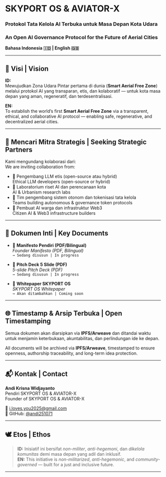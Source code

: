# SKYPORT OS & AVIATOR-X  
### Protokol Tata Kelola AI Terbuka untuk Masa Depan Kota Udara  
### An Open AI Governance Protocol for the Future of Aerial Cities

**Bahasa Indonesia 🇮🇩 | English 🇬🇧**

---

## 🔭 Visi | Vision

**ID:**  
Mewujudkan Zona Udara Pintar pertama di dunia (**Smart Aerial Free Zone**) melalui protokol AI yang transparan, etis, dan kolaboratif — untuk kota masa depan yang aman, regeneratif, dan terdesentralisasi.

**EN:**  
To establish the world’s first **Smart Aerial Free Zone** via a transparent, ethical, and collaborative AI protocol — enabling safe, regenerative, and decentralized aerial cities.

---

## 🤝 Mencari Mitra Strategis | Seeking Strategic Partners

Kami mengundang kolaborasi dari:  
We are inviting collaboration from:

- 🔹 Pengembang LLM etis (open-source atau hybrid)  
  Ethical LLM developers (open-source or hybrid)  
- 🔹 Laboratorium riset AI dan perencanaan kota  
  AI & Urbanism research labs  
- 🔹 Tim pengembang sistem otonom dan tokenisasi tata kelola  
  Teams building autonomous & governance token protocols  
- 🔹 Pembuat AI warga dan infrastruktur Web3  
  Citizen AI & Web3 infrastructure builders

---

## 📄 Dokumen Inti | Key Documents

- 📜 **Manifesto Pendiri (PDF/Bilingual)**  
  *Founder Manifesto (PDF, Bilingual)*  
  `→ Sedang disusun | In progress`

- 🎯 **Pitch Deck 5 Slide (PDF)**  
  *5-slide Pitch Deck (PDF)*  
  `→ Sedang disusun | In progress`

- 🧠 **Whitepaper SKYPORT OS**  
  *SKYPORT OS Whitepaper*  
  `→ Akan ditambahkan | Coming soon`

---

## 🌐 Timestamp & Arsip Terbuka | Open Timestamping

Semua dokumen akan diarsipkan via **IPFS/Arweave** dan ditandai waktu untuk menjamin keterbukaan, akuntabilitas, dan perlindungan ide ke depan.

All documents will be archived via **IPFS/Arweave**, timestamped to ensure openness, authorship traceability, and long-term idea protection.

---

## 📬 Kontak | Contact

**Andi Krisna Widjayanto**  
Pendiri SKYPORT OS & AVIATOR-X  
Founder of SKYPORT OS & AVIATOR-X  

📧 [i.loves.you2025@gmail.com](mailto:i.loves.you2025@gmail.com)  
🔗 GitHub: [@andi251071](https://github.com/andi251071)

---

## 🕊️ Etos | Ethos

> **ID:** Inisiatif ini bersifat _non-militer_, _anti-hegemoni_, dan _dikelola komunitas_ demi masa depan yang adil dan inklusif.  
> **EN:** This initiative is _non-militarized_, _anti-hegemonic_, and _community-governed_ — built for a just and inclusive future.

---
